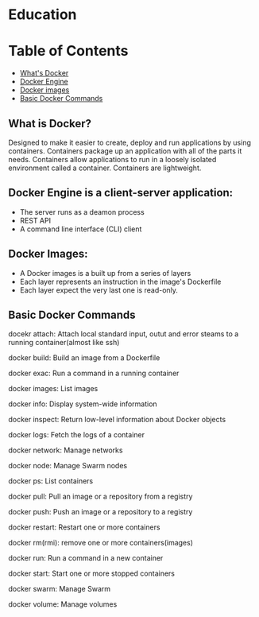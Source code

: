 # Education

Table of Contents
=================
  * [What's Docker](#Docker)
  * [Docker Engine](#Docker-Engine)
  * [Docker images](#Docker-images)
  * [Basic Docker Commands](#Docker-commands)
  

What is Docker?
---------------------
Designed to make it easier to create, deploy and run applications by using containers.
Containers package up an application with all of the parts it needs.
Containers allow applications to run in a loosely isolated environment called a container.
Containers are lightweight.

Docker Engine is a client-server application:
-------------------------------------------
* The server runs as a deamon process 
* REST API
* A command line interface (CLI) client

Docker Images:
-----------------
* A Docker images is a built up from a series of layers
* Each layer represents an instruction in the image's Dockerfile
* Each layer expect the very last one is read-only.

Basic Docker Commands
--------------------

docekr attach: Attach local standard input, outut and error steams to a running container(almost like ssh)

docker build: Build an image from a Dockerfile

docker exac: Run a command in a running container

docker images: List images

docker info: Display system-wide information

docker inspect: Return low-level information about Docker objects

docker logs: Fetch the logs of a container

docker network: Manage networks

docker node: Manage Swarm nodes

docker ps: List containers

docker pull: Pull an image or a repository from a registry

docker push: Push an image or a repository to a registry

docker restart: Restart one or more containers

docker rm(rmi): remove one or more containers(images)

docker run: Run a command in a new container

docker start: Start one or more stopped containers

docker swarm: Manage Swarm

docker volume: Manage volumes


